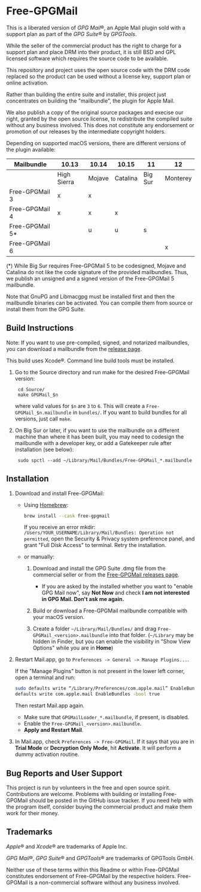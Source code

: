 Free-GPGMail
============

This is a liberated version of *GPG Mail*&reg;, an Apple Mail plugin sold
with a support plan as part of the *GPG Suite*&reg; by *GPGTools*.

While the seller of the commercial product has the right to charge for a
support plan and place DRM into their product, it is still BSD and GPL
licensed software which requires the source code to be available.

This repository and project uses the open source code with the DRM code
replaced so the product can be used without a license key, support plan or
online activation.

Rather than building the entire suite and installer, this project just
concentrates on building the "mailbundle", the plugin for Apple Mail.

We also publish a copy of the original source packages and execise our right,
granted by the open source license, to redistribute the compiled suite
without any business involved. This does not constitute any endorsement
or promotion of our releases by the intermediate copyright holders.

Depending on supported macOS versions, there are different versions of
the plugin available:

| Mailbundle      | 10.13       | 10.14  | 10.15    | 11      | 12       |
| --------------  | ----------- | ------ | -------- | --------| -------- |
|                 | High Sierra | Mojave | Catalina | Big Sur | Monterey |
| Free-GPGMail 3  | x           | x      |          |         |          |
| Free-GPGMail 4  | x           | x      | x        |         |          |
| Free-GPGMail 5* |             | u      | u        | s       |          |
| Free-GPGMail 6  |             |        |          |         | x        |

(*) While Big Sur requires Free-GPGMail 5 to be codesigned, Mojave and Catalina
do not like the code signature of the provided mailbundles. Thus, we publish
an unsigned and a signed version of the Free-GPGMail 5 mailbundle.

Note that GnuPG and Libmacgpg must be installed first and then the mailbundle
binaries can be activated. You can compile them from source or install them
from the GPG Suite.

Build Instructions
------------------

Note: If you want to use pre-compiled, signed, and notarized mailbundles, you
can download a mailbundle from the [release page](../../releases/).

This build uses Xcode&reg;. Command line build tools must be installed.

1. Go to the Source directory and run make for the desired Free-GPGMail version:

        cd Source/
        make GPGMail_$n

   where valid values for `$n` are `3` to `6`. This will create a
   `Free-GPGMail_$n.mailbundle` in `bundles/`. If you want to build bundles for
   all versions, just call `make`.

2. On Big Sur or later, if you want to use the mailbundle on a different machine
   than where it has been built, you may need to codesign the mailbundle with
   a developer key, or add a Gatekeeper rule after installation (see below):

        sudo spctl --add ~/Library/Mail/Bundles/Free-GPGMail_*.mailbundle


Installation
------------

1. Download and install Free-GPGMail:
    - Using [Homebrew](https://brew.sh):
      ```bash
      brew install --cask free-gpgmail
      ```

      If you receive an error mkdir: `/Users/YOUR_USERNAME/Library/Mail/Bundles: Operation not permitted`,
      open the Security & Privacy system preference panel, and grant "Full Disk
      Access" to terminal. Retry the installation.

    - or manually:
        1. Download and install the GPG Suite .dmg file from the commercial seller or from the
           [Free-GPGMail releases page](../../releases/).
            - If you are asked by the installed whether you want to
              "enable GPG Mail now", say **Not Now** and check
              **I am not interested in GPG Mail. Don't ask me again.**

        2. Build or download a Free-GPGMail mailbundle compatible with your
           macOS version.

        3. Create a folder `~/Library/Mail/Bundles/` and drag
           `Free-GPGMail_<version>.mailbundle` into that folder.
           (`~/Library` may be hidden in Finder, but you can enable the
           visibility in "Show View Options" while you are in **Home**)

2. Restart Mail.app, go to `Preferences -> General -> Manage Plugins...`.
    
    If the "Manage Plugins" button is not present in the lower left corner,
    open a terminal and run:
    ```bash
    sudo defaults write “/Library/Preferences/com.apple.mail” EnableBundles 1
    defaults write com.apple.mail EnableBundles -bool true
    ```
    
    Then restart Mail.app again.

   - Make sure that `GPGMailLoader_*.mailbundle`, if present, is disabled.     
   - Enable the `Free-GPGMail_<version>.mailbundle`.
   - **Apply and Restart Mail**.

3. In Mail.app, check `Preferences -> Free-GPGMail`. If it says that you are in
   **Trial Mode** or **Decryption Only Mode**, hit **Activate**. It will perform
   a dummy activation routine.


Bug Reports and User Support
----------------------------

This project is run by volunteers in the free and open source spirit. Contributions
are welcome. Problems with building or installing Free-GPGMail should be posted
in the GitHub issue tracker. If you need help with the program itself, consider
buying the commercial product and make them work for their money.

Trademarks
----------

*Apple*&reg; and *Xcode*&reg; are trademarks of Apple Inc.

*GPG Mail*&reg;, *GPG Suite*&reg; and *GPGTools*&reg; are trademarks of GPGTools GmbH.

Neither use of these terms within this Readme or within Free-GPGMail
constitutes endorsement of Free-GPGMail by the respective holders.
Free-GPGMail is a non-commercial software without any business involved.
